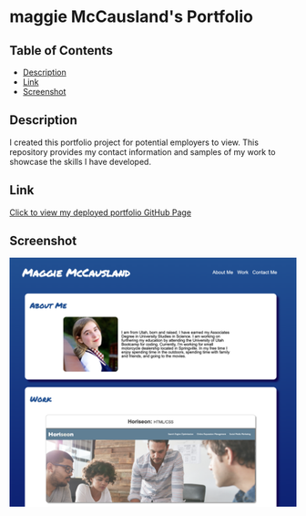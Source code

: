 # maggie McCausland's Portfolio

## Table of Contents
- [Description](#description)
- [Link](#link)
- [Screenshot](#screenshot)

## Description
I created this portfolio project for potential employers to view. This repository provides my contact information and samples of my work to showcase the skills I have developed.

## Link
[Click to view my deployed portfolio GitHub Page](https://maggiemcc.github.io/maggie-portfolio/)

## Screenshot
![](/assets/images/project-screenshot.png)
